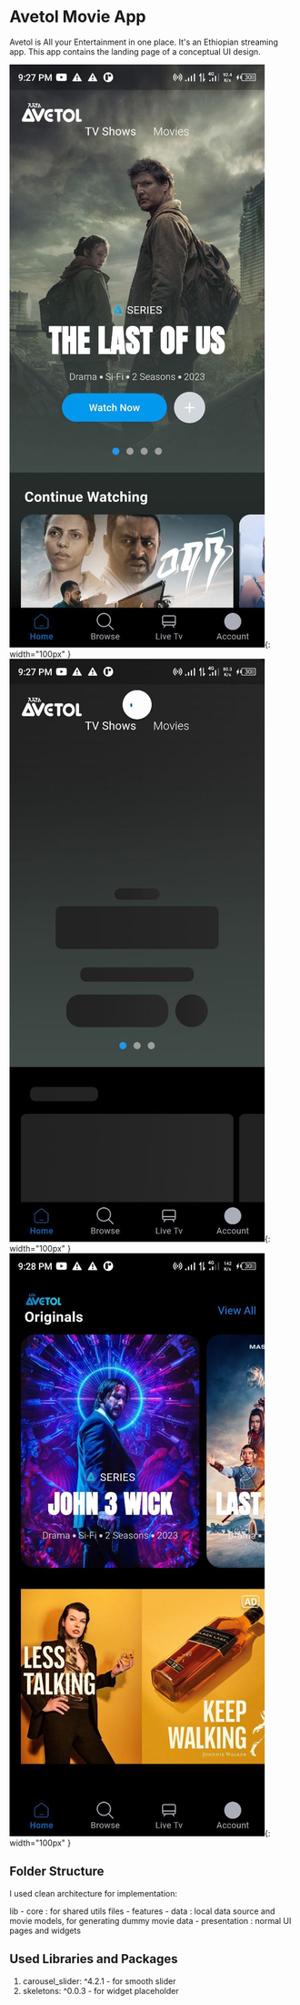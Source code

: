 # Avetol Movie App 

Avetol is All your Entertainment in one place. It's an Ethiopian streaming app. This app contains the landing page of a conceptual UI design.

![Screenshot 1](screenshots/image_1.jpg){: width="100px"  }
![Screenshot 2](screenshots/image_2.jpg){: width="100px" }
![Screenshot 3](screenshots/image_3.jpg){: width="100px" }

## Folder Structure

I used clean architecture for implementation:

lib
    - core : for shared utils files
    - features
        - data : local data source and movie models, for generating dummy movie data
        - presentation : normal UI pages and widgets

## Used Libraries and Packages 

1. carousel_slider: ^4.2.1 - for smooth slider 
2. skeletons: ^0.0.3 - for widget placeholder 

